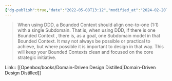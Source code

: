 ```yaml
---
{"dg-publish":true,"date":"2022-05-08T13:12","modified_at":"2024-02-20T15:50:37+03:00","title":"subdomain must be within one Domain","aliases":"subdomain must be within one Domain","dg-path":"/quotes/202205081312.md","permalink":"/quotes/202205081312/","dgPassFrontmatter":true}
---
```



> When using DDD, a Bounded Context should align one-to-one (1:1) with a single Subdomain. That is, when using DDD, if there is one Bounded Context , there is, as a goal, one Subdomain model in that Bounded Context. It may not always be possible or practical to achieve, but where possible it is important to design in that way. This will keep your Bounded Contexts clean and focused on the core strategic initiative.

Link:: [[Openbox/books/Domain-Driven Design Distilled\|Domain-Driven Design Distilled]]
